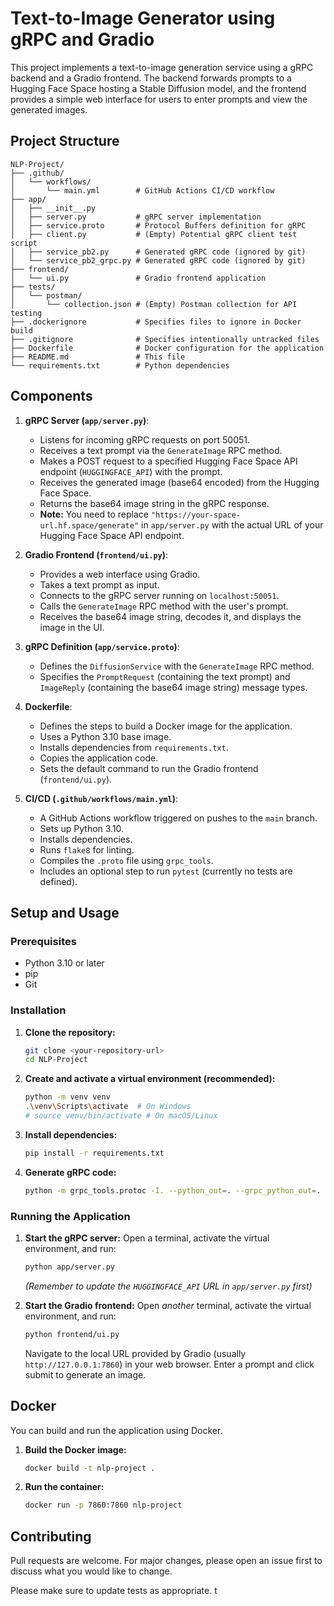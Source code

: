 # Text-to-Image Generator using gRPC and Gradio

This project implements a text-to-image generation service using a gRPC backend and a Gradio frontend. The backend forwards prompts to a Hugging Face Space hosting a Stable Diffusion model, and the frontend provides a simple web interface for users to enter prompts and view the generated images.

## Project Structure

```
NLP-Project/
├── .github/
│   └── workflows/
│       └── main.yml        # GitHub Actions CI/CD workflow
├── app/
│   ├── __init__.py
│   ├── server.py           # gRPC server implementation
│   ├── service.proto       # Protocol Buffers definition for gRPC
│   ├── client.py           # (Empty) Potential gRPC client test script
│   ├── service_pb2.py      # Generated gRPC code (ignored by git)
│   └── service_pb2_grpc.py # Generated gRPC code (ignored by git)
├── frontend/
│   └── ui.py               # Gradio frontend application
├── tests/
│   └── postman/
│       └── collection.json # (Empty) Postman collection for API testing
├── .dockerignore           # Specifies files to ignore in Docker build
├── .gitignore              # Specifies intentionally untracked files
├── Dockerfile              # Docker configuration for the application
├── README.md               # This file
└── requirements.txt        # Python dependencies
```

## Components

1. **gRPC Server (`app/server.py`)**:
   - Listens for incoming gRPC requests on port 50051.
   - Receives a text prompt via the `GenerateImage` RPC method.
   - Makes a POST request to a specified Hugging Face Space API endpoint (`HUGGINGFACE_API`) with the prompt.
   - Receives the generated image (base64 encoded) from the Hugging Face Space.
   - Returns the base64 image string in the gRPC response.
   - **Note:** You need to replace `"https://your-space-url.hf.space/generate"` in `app/server.py` with the actual URL of your Hugging Face Space API endpoint.

2. **Gradio Frontend (`frontend/ui.py`)**:
   - Provides a web interface using Gradio.
   - Takes a text prompt as input.
   - Connects to the gRPC server running on `localhost:50051`.
   - Calls the `GenerateImage` RPC method with the user's prompt.
   - Receives the base64 image string, decodes it, and displays the image in the UI.

3. **gRPC Definition (`app/service.proto`)**:
   - Defines the `DiffusionService` with the `GenerateImage` RPC method.
   - Specifies the `PromptRequest` (containing the text prompt) and `ImageReply` (containing the base64 image string) message types.

4. **Dockerfile**:
   - Defines the steps to build a Docker image for the application.
   - Uses a Python 3.10 base image.
   - Installs dependencies from `requirements.txt`.
   - Copies the application code.
   - Sets the default command to run the Gradio frontend (`frontend/ui.py`).

5. **CI/CD (`.github/workflows/main.yml`)**:
   - A GitHub Actions workflow triggered on pushes to the `main` branch.
   - Sets up Python 3.10.
   - Installs dependencies.
   - Runs `flake8` for linting.
   - Compiles the `.proto` file using `grpc_tools`.
   - Includes an optional step to run `pytest` (currently no tests are defined).

## Setup and Usage

### Prerequisites

- Python 3.10 or later
- pip
- Git

### Installation

1. **Clone the repository:**
   ```bash
   git clone <your-repository-url>
   cd NLP-Project
   ```
2. **Create and activate a virtual environment (recommended):**
   ```bash
   python -m venv venv
   .\venv\Scripts\activate  # On Windows
   # source venv/bin/activate # On macOS/Linux
   ```
3. **Install dependencies:**
   ```bash
   pip install -r requirements.txt
   ```
4. **Generate gRPC code:**
   ```bash
   python -m grpc_tools.protoc -I. --python_out=. --grpc_python_out=. app/service.proto
   ```

### Running the Application

1. **Start the gRPC server:**
   Open a terminal, activate the virtual environment, and run:
   ```bash
   python app/server.py
   ```
   *(Remember to update the `HUGGINGFACE_API` URL in `app/server.py` first)*

2. **Start the Gradio frontend:**
   Open *another* terminal, activate the virtual environment, and run:
   ```bash
   python frontend/ui.py
   ```
   Navigate to the local URL provided by Gradio (usually `http://127.0.0.1:7860`) in your web browser. Enter a prompt and click submit to generate an image.

## Docker

You can build and run the application using Docker.

1. **Build the Docker image:**
   ```bash
   docker build -t nlp-project .
   ```
2. **Run the container:**
   ```bash
   docker run -p 7860:7860 nlp-project
   ```

## Contributing

Pull requests are welcome. For major changes, please open an issue first to discuss what you would like to change.

Please make sure to update tests as appropriate.
t
